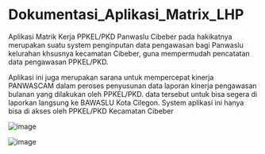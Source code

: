 # Dokumentasi_Aplikasi_Matrix_LHP
Aplikasi Matrik Kerja PPKEL/PKD Panwaslu Cibeber pada hakikatnya merupakan suatu 
system penginputan data pengawasan bagi Panwaslu kelurahan khsusnya kecamatan 
Cibeber, guna mempermudah pencatatan data pengawasan PPKEL/PKD. 

Aplikasi ini juga merupakan sarana untuk mempercepat kinerja PANWASCAM dalam 
peroses penyusunan data laporan kinerja pengawasan bulanan yang dilakukan oleh 
PPKEL/PKD. data tersebut untuk bisa segera di laporkan langsung ke BAWASLU Kota 
Cilegon. System aplikasi ini hanya bisa di akses oleh PPKEL/PKD Kecamatan Cibeber

![image](https://user-images.githubusercontent.com/44368851/110880047-92c48480-8310-11eb-9cae-48a346373af4.png)



![image](https://user-images.githubusercontent.com/44368851/110879853-3feacd00-8310-11eb-9cde-4c1416a48a3f.png)
